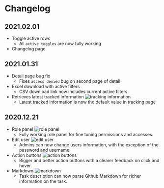 # Changelog
## 2021.02.01
- Toggle active rows
  - All `active toggles` are now fully working
- Changelog page

## 2021.01.31
- Detail page bug fix
  - Fixes `access denied` bug on second page of detail
- Excel download with active filters
  - CSV download link now includes current active filters
- Retrieves latest tracked information
  ![tracking information](https://i.imgur.com/ZuBtRtq.png)
  - Latest tracked information is now the default value in tracking page

## 2020.12.21
- Role panel
  ![role panel](https://i.imgur.com/QhCpTWm.png)
  - Fully working role panel for fine tuning permissions and accesses.
- Edit user
  ![edit user](https://i.imgur.com/Qzffgs3.png)
  - Admins can now change users information, with the exception of the password and username.
- Action buttons
  ![action buttons](https://i.imgur.com/lrB9m5k.png)
  - Bigger and better action buttons with a clearer feedback on click and hover.
- Markdown
  ![markdown](https://i.imgur.com/0KlAXEV.png)
  - Task description can now parse Github Markdown for richer information on the task.